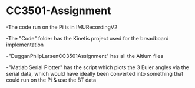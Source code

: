# CC3501-Assignment

-The code run on the Pi is in IMURecordingV2

-The "Code" folder has the Kinetis project used for the breadboard implementation

-"DugganPhilpLarsenCC3501Assignment" has all the Altium files

-"Matlab Serial Plotter" has the script which plots the 3 Euler angles via the serial data, which would have ideally been converted into something that could run on the Pi & use the BT data
